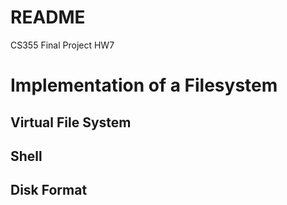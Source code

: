 # README
CS355 Final Project HW7

<h1> Implementation of a Filesystem </h1>

<h2> Virtual File System </h2>

<h2> Shell </h2>

<h2> Disk Format </h2>

